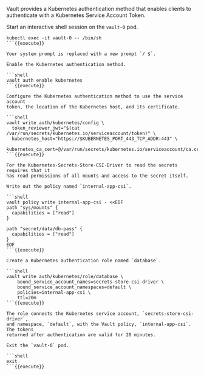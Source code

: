 Vault provides a Kubernetes authentication method that enables clients to
authenticate with a Kubernetes Service Account Token.

Start an interactive shell session on the `vault-0` pod.

```shell
kubectl exec -it vault-0 -- /bin/sh
```{{execute}}

Your system prompt is replaced with a new prompt `/ $`.

Enable the Kubernetes authentication method.

```shell
vault auth enable kubernetes
```{{execute}}

Configure the Kubernetes authentication method to use the service account
token, the location of the Kubernetes host, and its certificate.

```shell
vault write auth/kubernetes/config \
  token_reviewer_jwt="$(cat /var/run/secrets/kubernetes.io/serviceaccount/token)" \
  kubernetes_host="https://$KUBERNETES_PORT_443_TCP_ADDR:443" \
  kubernetes_ca_cert=@/var/run/secrets/kubernetes.io/serviceaccount/ca.crt
```{{execute}}

For the Kubernetes-Secrets-Store-CSI-Driver to read the secrets requires that it
has read permissions of all mounts and access to the secret itself.

Write out the policy named `internal-app-csi`.

```shell
vault policy write internal-app-csi - <<EOF
path "sys/mounts" {
  capabilities = ["read"]
}

path "secret/data/db-pass" {
  capabilities = ["read"]
}
EOF
```{{execute}}

Create a Kubernetes authentication role named `database`.

```shell
vault write auth/kubernetes/role/database \
    bound_service_account_names=secrets-store-csi-driver \
    bound_service_account_namespaces=default \
    policies=internal-app-csi \
    ttl=20m
```{{execute}}

The role connects the Kubernetes service account, `secrets-store-csi-driver`,
and namespace, `default`, with the Vault policy, `internal-app-csi`. The tokens
returned after authentication are valid for 20 minutes.

Exit the `vault-0` pod.

```shell
exit
```{{execute}}